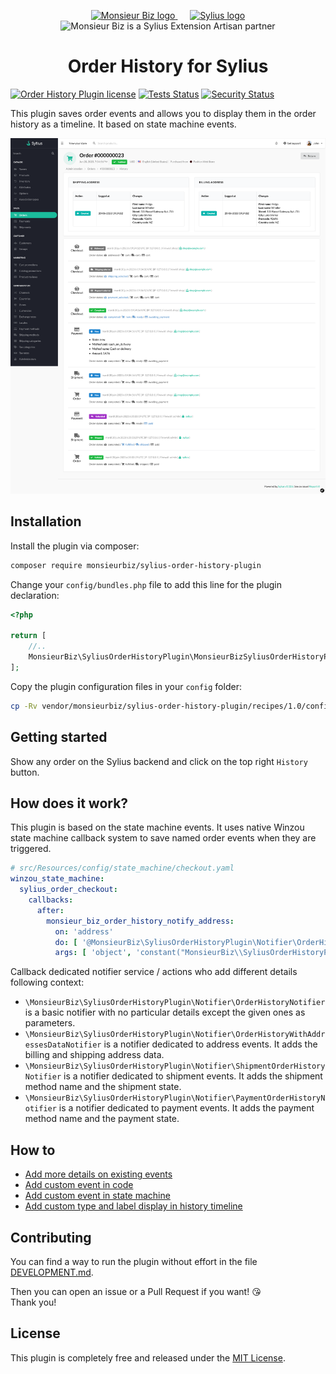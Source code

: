 <p align="center">
    <a href="https://monsieurbiz.com" target="_blank">
        <img src="https://monsieurbiz.com/logo.png" width="250px" alt="Monsieur Biz logo" />
    </a>
    &nbsp;&nbsp;&nbsp;&nbsp;
    <a href="https://monsieurbiz.com/agence-web-experte-sylius" target="_blank">
        <img src="https://demo.sylius.com/assets/shop/img/logo.png" width="200px" alt="Sylius logo" />
    </a>
    <br/>
    <img src="https://monsieurbiz.com/assets/images/sylius_badge_extension-artisan.png" width="100" alt="Monsieur Biz is a Sylius Extension Artisan partner">
</p>

<h1 align="center">Order History for Sylius</h1>

[![Order History Plugin license](https://img.shields.io/github/license/monsieurbiz/SyliusOrderHistoryPlugin?public)](https://github.com/monsieurbiz/SyliusOrderHistoryPlugin/blob/master/LICENSE)
[![Tests Status](https://img.shields.io/github/actions/workflow/status/monsieurbiz/SyliusOrderHistoryPlugin/tests.yml?branch=master&logo=github)](https://github.com/monsieurbiz/SyliusOrderHistoryPlugin/actions?query=workflow%3ATests)
[![Security Status](https://img.shields.io/github/actions/workflow/status/monsieurbiz/SyliusOrderHistoryPlugin/security.yml?branch=master&label=security&logo=github)](https://github.com/monsieurbiz/SyliusOrderHistoryPlugin/actions?query=workflow%3ASecurity)

This plugin saves order events and allows you to display them in the order history as a timeline. It based on state
machine events.

![Demo of the Order History](docs/images/demo.png)

## Installation

Install the plugin via composer:

```bash
composer require monsieurbiz/sylius-order-history-plugin
```

<!-- The section on the flex recipe will be displayed when the flex recipe will be available on contrib repo
<details><summary>For the installation without flex, follow these additional steps</summary>
-->

Change your `config/bundles.php` file to add this line for the plugin declaration:

```php
<?php

return [
    //..
    MonsieurBiz\SyliusOrderHistoryPlugin\MonsieurBizSyliusOrderHistoryPlugin::class => ['all' => true],
];
```

Copy the plugin configuration files in your `config` folder:

```bash
cp -Rv vendor/monsieurbiz/sylius-order-history-plugin/recipes/1.0/config/ config
```

## Getting started

Show any order on the Sylius backend and click on the top right `History` button.

## How does it work?

This plugin is based on the state machine events. It uses native Winzou state machine callback system to save named 
order events when they are triggered. 

```yaml
# src/Resources/config/state_machine/checkout.yaml
winzou_state_machine:
  sylius_order_checkout:
    callbacks:
      after:
        monsieur_biz_order_history_notify_address:
          on: 'address'
          do: [ '@MonsieurBiz\SyliusOrderHistoryPlugin\Notifier\OrderHistoryWithAddressesDataNotifier', 'notifyEvent' ]
          args: [ 'object', 'constant("MonsieurBiz\\SyliusOrderHistoryPlugin\\Entity\\OrderHistoryEventInterface::TYPE_CHECKOUT")', '"addressed"' ]
```

Callback dedicated notifier service / actions who add different details following context:
* `\MonsieurBiz\SyliusOrderHistoryPlugin\Notifier\OrderHistoryNotifier` is a basic notifier with no particular details 
    except the given ones as parameters.
* `\MonsieurBiz\SyliusOrderHistoryPlugin\Notifier\OrderHistoryWithAddressesDataNotifier` is a notifier dedicated to
  address events. It adds the billing and shipping address data.
* `\MonsieurBiz\SyliusOrderHistoryPlugin\Notifier\ShipmentOrderHistoryNotifier` is a notifier dedicated to shipment
  events. It adds the shipment method name and the shipment state.
* `\MonsieurBiz\SyliusOrderHistoryPlugin\Notifier\PaymentOrderHistoryNotifier` is a notifier dedicated to payment 
    events. It adds the payment method name and the payment state.

## How to

* [Add more details on existing events](https://github.com/monsieurbiz/SyliusOrderHistoryPlugin/blob/master/docs/HOW-TO.md#add-more-details-on-existing-events)
* [Add custom event in code](https://github.com/monsieurbiz/SyliusOrderHistoryPlugin/blob/master/docs/HOW-TO.md#add-more-details-on-existing-events)
* [Add custom event in state machine](https://github.com/monsieurbiz/SyliusOrderHistoryPlugin/blob/master/docs/HOW-TO.md#add-more-details-on-existing-events)
* [Add custom type and label display in history timeline](https://github.com/monsieurbiz/SyliusOrderHistoryPlugin/blob/master/docs/HOW-TO.md#add-more-details-on-existing-events)

## Contributing

You can find a way to run the plugin without effort in the file [DEVELOPMENT.md](./DEVELOPMENT.md).

Then you can open an issue or a Pull Request if you want! 😘  
Thank you!

## License

This plugin is completely free and released under the [MIT License](https://github.com/monsieurbiz/SyliusOrderHistoryPlugin/blob/master/LICENSE).
